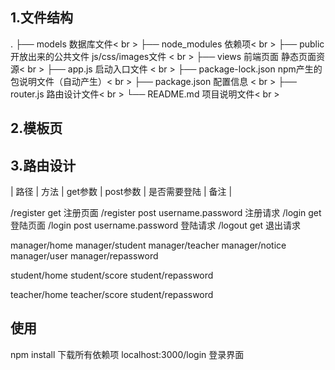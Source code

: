 ## 1.文件结构
.
├── models 数据库文件< br >
├── node_modules 依赖项< br >
├── public 开放出来的公共文件 js/css/images文件 < br >
├── views 前端页面 静态页面资源< br >
├── app.js 启动入口文件 < br >
├── package-lock.json npm产生的包说明文件（自动产生）< br >
├── package.json 配置信息 < br >
├── router.js 路由设计文件< br >
└── README.md 项目说明文件< br >
## 2.模板页

## 3.路由设计

| 路径 | 方法 | get参数 | post参数 | 是否需要登陆 | 备注 |

/register get 注册页面
/register post username.password  注册请求
/login get  登陆页面
/login post username.password 登陆请求
/logout get 退出请求

manager/home
manager/student
manager/teacher
manager/notice
manager/user
manager/repassword

student/home
student/score
student/repassword

teacher/home
teacher/score
student/repassword

## 使用
npm install 下载所有依赖项
localhost:3000/login 登录界面
